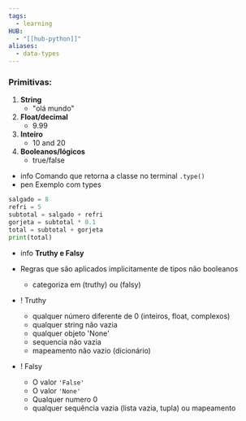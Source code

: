```yaml
---
tags:
  - learning
HUB:
  - "[[hub-python]]"
aliases:
  - data-types
---
```

### Primitivas:

1. **String**
	- "olá mundo"
2. **Float/decimal**
	-  9.99
3. **Inteiro**
	-  10 and 20
4. **Booleanos/lógicos**
	- true/false


- info Comando que retorna a classe no terminal `.type()`
- pen Exemplo com types
```python
salgado = 8 
refri = 5
subtotal = salgado + refri
gorjeta = subtotal * 0.1
total = subtotal + gorjeta
print(total)
```

- info **Truthy e Falsy**
- Regras que são aplicados implicitamente de tipos não booleanos 
	- categoriza em (truthy) ou (falsy)

- ! Truthy 
	- qualquer número diferente de 0 (inteiros, float, complexos)
	- qualquer string não vazia
	- qualquer objeto 'None'
	- sequencia não vazia
	- mapeamento não vazio (dicionário)
- ! Falsy
	- O valor `'False'`
	- O valor `'None'`
	- Qualquer numero 0
	- qualquer sequência vazia (lista vazia, tupla) ou mapeamento

